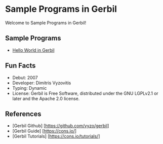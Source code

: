 # Sample Programs in Gerbil

Welcome to Sample Programs in Gerbil!

## Sample Programs

- [Hello World in Gerbil](https://github.com/TheRenegadeCoder/sample-programs/issues/1854)

## Fun Facts

- Debut: 2007
- Developer: Dimitris Vyzovitis 
- Typing: Dynamic
- License: Gerbil is Free Software, distributed under the GNU LGPLv2.1 or later and the Apache 2.0 license.

## References

- [Gerbil Github]    [https://github.com/vyzo/gerbil]
- [Gerbil Guide]     [https://cons.io/]
- [Gerbil Tutorials] [https://cons.io/tutorials/]
